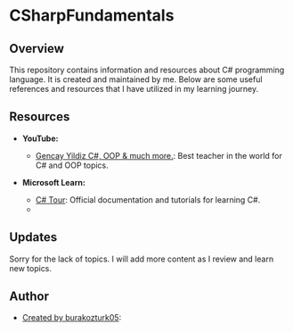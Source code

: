 # CSharpFundamentals

## Overview
This repository contains information and resources about C# programming language. It is created and maintained by me. Below are some useful references and resources that I have utilized in my learning journey.

## Resources
- **YouTube:**
  - [Gencay Yildiz C#, OOP & much more.](https://www.youtube.com/c/Gen%C3%A7ayY%C4%B1ld%C4%B1z): Best teacher in the world for C# and OOP topics.
  
- **Microsoft Learn:**
  - [C# Tour](https://learn.microsoft.com/en-us/dotnet/csharp/tour-of-csharp/): Official documentation and tutorials for learning C#.
  - 

## Updates
Sorry for the lack of topics. I will add more content as I review and learn new topics.

## Author
- [Created by burakozturk05](https://github.com/burakozturk05):
